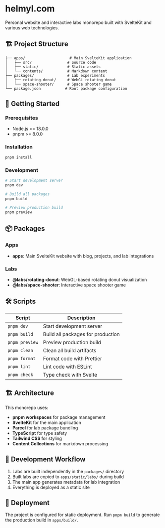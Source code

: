 # helmyl.com

Personal website and interactive labs monorepo built with SvelteKit and various web technologies.

## 🏗️ Project Structure

```
├── apps/                    # Main SvelteKit application
│   ├── src/                # Source code
│   ├── static/             # Static assets
│   └── contents/           # Markdown content
├── packages/               # Lab experiments
│   ├── rotating-donut/     # WebGL rotating donut
│   └── space-shooter/      # Space shooter game
└── package.json           # Root package configuration
```

## 🚀 Getting Started

### Prerequisites

- Node.js >= 18.0.0
- pnpm >= 8.0.0

### Installation

```bash
pnpm install
```

### Development

```bash
# Start development server
pnpm dev

# Build all packages
pnpm build

# Preview production build
pnpm preview
```

## 📦 Packages

### Apps

- **apps**: Main SvelteKit website with blog, projects, and lab integrations

### Labs

- **@labs/rotating-donut**: WebGL-based rotating donut visualization
- **@labs/space-shooter**: Interactive space shooter game

## 🛠️ Scripts

| Script | Description |
|--------|-------------|
| `pnpm dev` | Start development server |
| `pnpm build` | Build all packages for production |
| `pnpm preview` | Preview production build |
| `pnpm clean` | Clean all build artifacts |
| `pnpm format` | Format code with Prettier |
| `pnpm lint` | Lint code with ESLint |
| `pnpm check` | Type check with Svelte |

## 🏗️ Architecture

This monorepo uses:

- **pnpm workspaces** for package management
- **SvelteKit** for the main application
- **Parcel** for lab package bundling
- **TypeScript** for type safety
- **Tailwind CSS** for styling
- **Content Collections** for markdown processing

## 📝 Development Workflow

1. Labs are built independently in the `packages/` directory
2. Built labs are copied to `apps/static/labs/` during build
3. The main app generates metadata for lab integration
4. Everything is deployed as a static site

## 🚀 Deployment

The project is configured for static deployment. Run `pnpm build` to generate the production build in `apps/build/`.